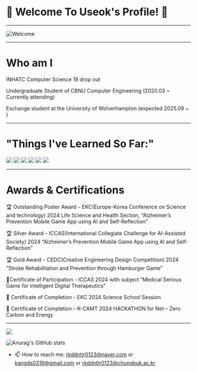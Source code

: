 # 🌟 Welcome To **Useok's Profile!** 🌟

---

![Welcome](https://img.shields.io/badge/Welcome-Welcome%20to%20MuHaRVEY's%20Profile!-blue?style=for-the-badge&logo=github)


---
# Who am I 
INHATC Computer Science 19 drop out

Undergraduate Student of CBNU Computer Engineering (2020.03 ~ Currently attending) 

Exchange student at the University of Wolverhampton (expected 2025.09 ~ )

---

 # "Things I've Learned So Far:"

<img src="https://img.shields.io/badge/c++-00599C?style=for-the-badge&logo=c%2B%2B&logoColor=white"> <img src="https://img.shields.io/badge/python-3776AB?style=for-the-badge&logo=python&logoColor=white"> <img src="https://img.shields.io/badge/firebase-FFCA28?style=for-the-badge&logo=firebase&logoColor=white"> <img src="https://img.shields.io/badge/Kotlin-7F52FF?style=for-the-badge&logo=Kotlin&logoColor=white">
 <img src="https://img.shields.io/badge/Android-3DDC84?style=for-the-badge&logo=Android&logoColor=white"> <img src="https://img.shields.io/badge/linux-FCC624?style=for-the-badge&logo=linux&logoColor=black"> 

<!-- [![Solved.ac Profile](http://mazassumnida.wtf/api/v2/generate_badge?boj=rkddntjr0123)](https://solved.ac/rkddntjr0123/) -->
---
# Awards & Certifications

🏆 Outstanding Poster Award – EKC(Europe-Korea Conference on Science and technology) 2024 Life Science and Health Section, “Alzheimer’s Prevention Mobile Game App using AI and Self-Reflection”

🏆 Silver Award – ICCAS(International Collegiate Challenge for AI-Assisted Society) 2024 “Alzheimer’s Prevention Mobile Game App using AI and Self-Reflection”

🏆 Gold Award – CEDC(Creative Engineering Design Competition) 2024 “Stroke Rehabilitation and Prevention through Hamburger Game”

📝Certificate of Participation - ICCAS 2024 with subject “Medical Serious Game for intelligent Digital Therapeutics”

📝 Certificate of Completion - EKC 2024 Science School Session

📝 Certificate of Completion – K-CAMT 2024 HACKATHON for Net – Zero Carbon and Energy

---
<a href="버튼을 눌렀을 때 이동할 링크" target="_blank"><img src="https://img.shields.io/badge/뱃지레이블-배경색?style=뱃지모양&logo=로고&logoColor=로고색상"/></a>

![Anurag's GitHub stats](https://github-readme-stats.vercel.app/api?username=MuHaRVEY&show_icons=true&theme=radical)
- 📫 How to reach me: rkddntjr0123@naver.com or kangds0319@gmail.com or rkddntjr0123@chungbuk.ac.kr
<!--
**MuHaRVEY/MuHaRVEY** is a ✨ _special_ ✨ repository because its `README.md` (this file) appears on your GitHub profile.

Here are some ideas to get you started:

- 🔭 I’m currently working on ...
- 🌱 I’m currently learning ...
- 👯 I’m looking to collaborate on ...
- 🤔 I’m looking for help with ...
- 💬 Ask me about ...
- 😄 Pronouns: ...
- ⚡ Fun fact: ...
-->

